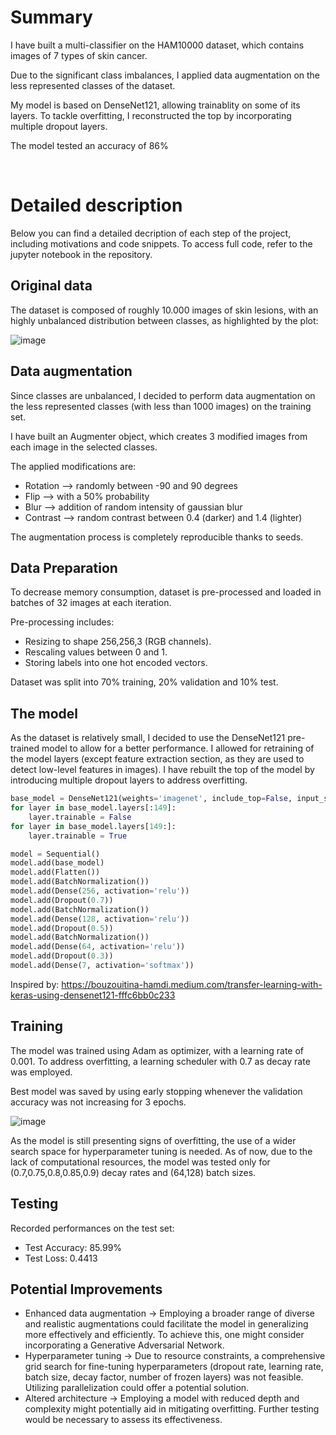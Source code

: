 # Summary
I have built a multi-classifier on the HAM10000 dataset, which contains images of 7 types of skin cancer.  

Due to the significant class imbalances, I applied data augmentation on the less represented classes of the dataset.  

My model is based on DenseNet121, allowing trainablity on some of its layers. To tackle overfitting, I reconstructed the top by incorporating multiple dropout layers.  

The model tested an accuracy of 86% 


<br>

# Detailed description
Below you can find a detailed decription of each step of the project, including motivations and code snippets.
To access full code, refer to the jupyter notebook in the repository.

## Original data
The dataset is composed of roughly 10.000 images of skin lesions, with an highly unbalanced distribution between classes, as highlighted by the plot:  


![image](https://github.com/pmastrogiovanni/skin_cancer_type_classifier/assets/98032774/41140d57-9766-477a-bdc1-874b2a6d1b4f)




## Data augmentation
Since classes are unbalanced, I decided to perform data augmentation on the less represented classes (with less than 1000 images) on the training set.  

I have built an Augmenter object, which creates 3 modified images from each image in the selected classes.  

The applied modifications are:
- Rotation --> randomly between -90 and 90 degrees
- Flip --> with a 50% probability
- Blur --> addition of random intensity of gaussian blur
- Contrast --> random contrast between 0.4 (darker) and 1.4 (lighter)

The augmentation process is completely reproducible thanks to seeds.


## Data Preparation
To decrease memory consumption, dataset is pre-processed and loaded in batches of 32 images at each iteration.  

Pre-processing includes:
- Resizing to shape 256,256,3 (RGB channels).
- Rescaling values between 0 and 1.
- Storing labels into one hot encoded vectors.

Dataset was split into 70% training, 20% validation and 10% test.  


## The model
As the dataset is relatively small, I decided to use the DenseNet121 pre-trained model to allow for a better performance. I allowed for retraining of the model layers (except feature extraction section, as they are used to detect low-level features in images). I have rebuilt the top of the model by introducing multiple dropout layers to address overfitting.

```python
base_model = DenseNet121(weights='imagenet', include_top=False, input_shape=(256, 256, 3))
for layer in base_model.layers[:149]:
    layer.trainable = False
for layer in base_model.layers[149:]:
    layer.trainable = True

model = Sequential()
model.add(base_model)
model.add(Flatten())
model.add(BatchNormalization())
model.add(Dense(256, activation='relu'))
model.add(Dropout(0.7))
model.add(BatchNormalization())
model.add(Dense(128, activation='relu'))
model.add(Dropout(0.5))
model.add(BatchNormalization())
model.add(Dense(64, activation='relu'))
model.add(Dropout(0.3))
model.add(Dense(7, activation='softmax'))

```
Inspired by: https://bouzouitina-hamdi.medium.com/transfer-learning-with-keras-using-densenet121-fffc6bb0c233

## Training

The model was trained using Adam as optimizer, with a learning rate of 0.001. To address overfitting, a learning scheduler with 0.7 as decay rate was employed.

Best model was saved by using early stopping whenever the validation accuracy was not increasing for 3 epochs.

![image](https://github.com/pmastrogiovanni/skin_cancer_type_classifier/assets/98032774/769bf1f2-955d-4d2c-b88f-15c1a2f5efbf)


As the model is still presenting signs of overfitting, the use of a wider search space for hyperparameter tuning is needed. As of now, due to the lack of computational resources, the model was tested only for (0.7,0.75,0.8,0.85,0.9) decay rates and (64,128) batch sizes.


## Testing
Recorded performances on the test set:
- Test Accuracy: 85.99%
- Test Loss: 0.4413


## Potential Improvements

- Enhanced data augmentation -> Employing a broader range of diverse and realistic augmentations could facilitate the model in generalizing more effectively and efficiently. To achieve this, one might consider incorporating a Generative Adversarial Network.
- Hyperparameter tuning -> Due to resource constraints, a comprehensive grid search for fine-tuning hyperparameters (dropout rate, learning rate, batch size, decay factor, number of frozen layers) was not feasible. Utilizing parallelization could offer a potential solution.
- Altered architecture -> Employing a model with reduced depth and complexity might potentially aid in mitigating overfitting. Further testing would be necessary to assess its effectiveness.

